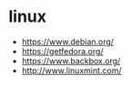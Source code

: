 # linux
* <https://www.debian.org/>
* <https://getfedora.org/>
* <https://www.backbox.org/>
* <http://www.linuxmint.com/>
